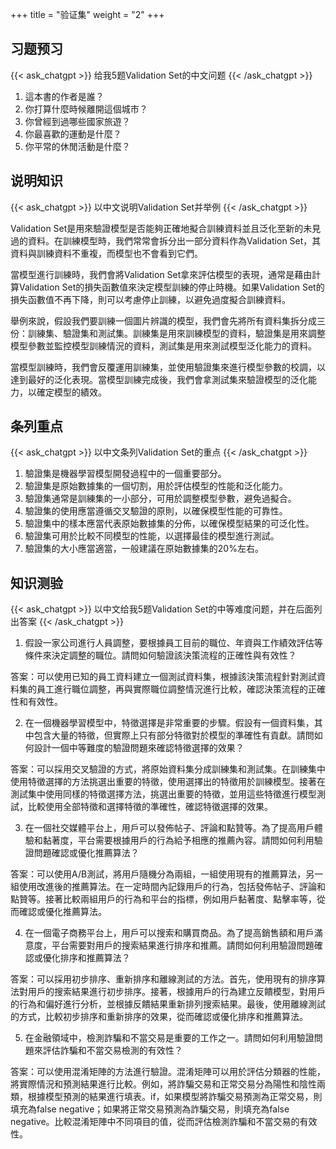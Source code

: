 +++
title = "验证集"
weight = "2"
+++
## 习题预习
{{< ask_chatgpt >}}
给我5题Validation Set的中文问题
{{< /ask_chatgpt >}}

1. 這本書的作者是誰？
2. 你打算什麼時候離開這個城市？
3. 你曾經到過哪些國家旅遊？
4. 你最喜歡的運動是什麼？
5. 你平常的休閒活動是什麼？   

## 说明知识
{{< ask_chatgpt >}}
以中文说明Validation Set并举例
{{< /ask_chatgpt >}}

Validation Set是用來驗證模型是否能夠正確地擬合訓練資料並且泛化至新的未見過的資料。在訓練模型時，我們常常會拆分出一部分資料作為Validation Set，其資料與訓練資料不重複，而模型也不會看到它們。

當模型進行訓練時，我們會將Validation Set拿來評估模型的表現，通常是藉由計算Validation Set的損失函數值來決定模型訓練的停止時機。如果Validation Set的損失函數值不再下降，則可以考慮停止訓練，以避免過度擬合訓練資料。

舉例來說，假設我們要訓練一個圖片辨識的模型，我們會先將所有資料集拆分成三份：訓練集、驗證集和測試集。訓練集是用來訓練模型的資料，驗證集是用來調整模型參數並監控模型訓練情況的資料，測試集是用來測試模型泛化能力的資料。

當模型訓練時，我們會反覆運用訓練集，並使用驗證集來進行模型參數的校調，以達到最好的泛化表現。當模型訓練完成後，我們會拿測試集來驗證模型的泛化能力，以確定模型的績效。   

## 条列重点
{{< ask_chatgpt >}}
以中文条列Validation Set的重点
{{< /ask_chatgpt >}}

1. 驗證集是機器學習模型開發過程中的一個重要部分。
2. 驗證集是原始數據集的一個切割，用於評估模型的性能和泛化能力。
3. 驗證集通常是訓練集的一小部分，可用於調整模型參數，避免過擬合。
4. 驗證集的使用應當遵循交叉驗證的原則，以確保模型性能的可靠性。
5. 驗證集中的樣本應當代表原始數據集的分佈，以確保模型結果的可泛化性。
6. 驗證集可用於比較不同模型的性能，以選擇最佳的模型進行測試。
7. 驗證集的大小應當適當，一般建議在原始數據集的20%左右。   

## 知识测验
{{< ask_chatgpt >}}
以中文给我5题Validation Set的中等难度问题，并在后面列出答案
{{< /ask_chatgpt >}}

1. 假設一家公司進行人員調整，要根據員工目前的職位、年資與工作績效評估等條件來決定調整的職位。請問如何驗證該決策流程的正確性與有效性？

答案：可以使用已知的員工資料建立一個測試資料集，根據該決策流程針對測試資料集的員工進行職位調整，再與實際職位調整情況進行比較，確認決策流程的正確性和有效性。

2. 在一個機器學習模型中，特徵選擇是非常重要的步驟。假設有一個資料集，其中包含大量的特徵，但實際上只有部分特徵對於模型的準確性有貢獻。請問如何設計一個中等難度的驗證問題來確認特徵選擇的效果？

答案：可以採用交叉驗證的方式，將原始資料集分成訓練集和測試集。在訓練集中使用特徵選擇的方法挑選出重要的特徵，使用選擇出的特徵用於訓練模型。接著在測試集中使用同樣的特徵選擇方法，挑選出重要的特徵，並用這些特徵進行模型測試，比較使用全部特徵和選擇特徵的準確性，確認特徵選擇的效果。

3. 在一個社交媒體平台上，用戶可以發佈帖子、評論和點贊等。為了提高用戶體驗和黏著度，平台需要根據用戶的行為給予相應的推薦內容。請問如何利用驗證問題確認或優化推薦算法？

答案：可以使用A/B測試，將用戶隨機分為兩組，一組使用現有的推薦算法，另一組使用改進後的推薦算法。在一定時間內記錄用戶的行為，包括發佈帖子、評論和點贊等。接著比較兩組用戶的行為和平台的指標，例如用戶黏著度、點擊率等，從而確認或優化推薦算法。

4. 在一個電子商務平台上，用戶可以搜索和購買商品。為了提高銷售額和用戶滿意度，平台需要對用戶的搜索結果進行排序和推薦。請問如何利用驗證問題確認或優化排序和推薦算法？

答案：可以採用初步排序、重新排序和離線測試的方法。首先，使用現有的排序算法對用戶的搜索結果進行初步排序。接著，根據用戶的行為建立反饋模型，對用戶的行為和偏好進行分析，並根據反饋結果重新排列搜索結果。最後，使用離線測試的方式，比較初步排序和重新排序的效果，從而確認或優化排序和推薦算法。

5. 在金融領域中，檢測詐騙和不當交易是重要的工作之一。請問如何利用驗證問題來評估詐騙和不當交易檢測的有效性？

答案：可以使用混淆矩陣的方法進行驗證。混淆矩陣可以用於評估分類器的性能，將實際情況和預測結果進行比較。例如，將詐騙交易和正常交易分為陽性和陰性兩類，根據模型預測的結果進行填表。if，如果模型將詐騙交易預測為正常交易，則填充為false negative；如果將正常交易預測為詐騙交易，則填充為false negative。比較混淆矩陣中不同項目的值，從而評估檢測詐騙和不當交易的有效性。   

